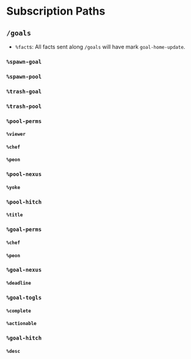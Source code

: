 # Subscription Paths

## `/goals`
- `%fact`s: All facts sent along `/goals` will have mark `goal-home-update`.

### `%spawn-goal`
### `%spawn-pool`
### `%trash-goal`
### `%trash-pool`
### `%pool-perms`
#### `%viewer`
#### `%chef`
#### `%peon`

### `%pool-nexus`
#### `%yoke`

### `%pool-hitch`
#### `%title`

### `%goal-perms`
#### `%chef`
#### `%peon`

### `%goal-nexus`
#### `%deadline`

### `%goal-togls`
#### `%complete`
#### `%actionable`

### `%goal-hitch`
#### `%desc`
